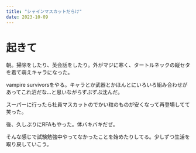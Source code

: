 ```yaml
---
title: "シャインマスカットだらけ"
date: 2023-10-09
---
```


# 起きて
朝。掃除をしたり、英会話をしたり。外がマジに寒く、タートルネックの縦セタを着て萌えキャラになった。

vampire survivorsをやる。キャラとか武器とかほんとにいろいろ組み合わせがあってこれ沼だな...と思いながらずぶずぶ沈んだ。



スーパーに行ったら社員マスカットのでかい粒のものが安くなって再登場してて笑った。

後、久しぶりにRFAもやった。体バキバキだぜ。


そんな感じで試験勉強中やってなかったことを始めたりしてる。少しずつ生活を取り戻していこう。
